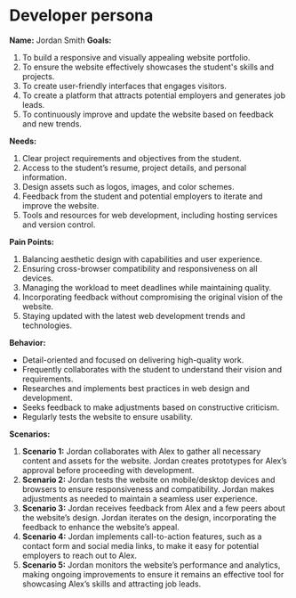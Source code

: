# Developer persona

**Name:** Jordan Smith
**Goals:**
1. To build a responsive and visually appealing website portfolio.
2. To ensure the website effectively showcases the student's skills and projects.
3. To create user-friendly interfaces that engages visitors.
4. To create a platform that attracts potential employers and generates job leads.
5. To continuously improve and update the website based on feedback and new trends.

**Needs:**
1. Clear project requirements and objectives from the student.
2. Access to the student’s resume, project details, and personal information.
3. Design assets such as logos, images, and color schemes.
4. Feedback from the student and potential employers to iterate and improve the website.
5. Tools and resources for web development, including hosting services and version control.

**Pain Points:**
1. Balancing aesthetic design with capabilities and user experience.
2. Ensuring cross-browser compatibility and responsiveness on all devices.
3. Managing the workload to meet deadlines while maintaining quality.
4. Incorporating feedback without compromising the original vision of the website.
5. Staying updated with the latest web development trends and technologies.

**Behavior:**
- Detail-oriented and focused on delivering high-quality work.
- Frequently collaborates with the student to understand their vision and requirements.
- Researches and implements best practices in web design and development.
- Seeks feedback to make adjustments based on constructive criticism.
- Regularly tests the website to ensure usability.

**Scenarios:**
1. **Scenario 1:** Jordan collaborates with Alex to gather all necessary content and assets for the website. Jordan creates prototypes for Alex’s approval before proceeding with development.
2. **Scenario 2:** Jordan tests the website on mobile/desktop devices and browsers to ensure responsiveness and compatibility. Jordan makes adjustments as needed to maintain a seamless user experience.
3. **Scenario 3:** Jordan receives feedback from Alex and a few peers about the website’s design. Jordan iterates on the design, incorporating the feedback to enhance the website’s appeal.
4. **Scenario 4:** Jordan implements call-to-action features, such as a contact form and social media links, to make it easy for potential employers to reach out to Alex.
5. **Scenario 5:** Jordan monitors the website’s performance and analytics, making ongoing improvements to ensure it remains an effective tool for showcasing Alex’s skills and attracting job leads.